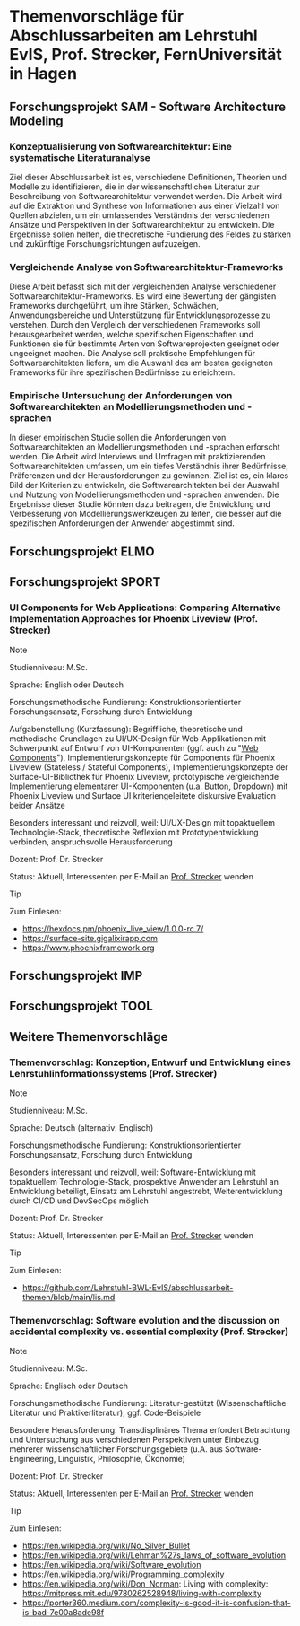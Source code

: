 # Themenvorschläge für Abschlussarbeiten am Lehrstuhl EvIS, Prof. Strecker, FernUniversität in Hagen

## Forschungsprojekt SAM - Software Architecture Modeling

### Konzeptualisierung von Softwarearchitektur: Eine systematische Literaturanalyse

Ziel dieser Abschlussarbeit ist es, verschiedene Definitionen, Theorien und Modelle zu identifizieren, die in der wissenschaftlichen Literatur zur Beschreibung von Softwarearchitektur verwendet werden.
Die Arbeit wird auf die Extraktion und Synthese von Informationen aus einer Vielzahl von Quellen abzielen, um ein umfassendes Verständnis der verschiedenen Ansätze und Perspektiven in der Softwarearchitektur zu entwickeln.
Die Ergebnisse sollen helfen, die theoretische Fundierung des Feldes zu stärken und zukünftige Forschungsrichtungen aufzuzeigen.

### Vergleichende Analyse von Softwarearchitektur-Frameworks

Diese Arbeit befasst sich mit der vergleichenden Analyse verschiedener Softwarearchitektur-Frameworks.
Es wird eine Bewertung der gängisten Frameworks durchgeführt, um ihre Stärken, Schwächen, Anwendungsbereiche und Unterstützung für Entwicklungsprozesse zu verstehen.
Durch den Vergleich der verschiedenen Frameworks soll herausgearbeitet werden, welche spezifischen Eigenschaften und Funktionen sie für bestimmte Arten von Softwareprojekten geeignet oder ungeeignet machen.
Die Analyse soll praktische Empfehlungen für Softwarearchitekten liefern, um die Auswahl des am besten geeigneten Frameworks für ihre spezifischen Bedürfnisse zu erleichtern.

### Empirische Untersuchung der Anforderungen von Softwarearchitekten an Modellierungsmethoden und -sprachen

In dieser empirischen Studie sollen die Anforderungen von Softwarearchitekten an Modellierungsmethoden und -sprachen erforscht werden.
Die Arbeit wird Interviews und Umfragen mit praktizierenden Softwarearchitekten umfassen, um ein tiefes Verständnis ihrer Bedürfnisse, Präferenzen und der Herausforderungen zu gewinnen.
Ziel ist es, ein klares Bild der Kriterien zu entwickeln, die Softwarearchitekten bei der Auswahl und Nutzung von Modellierungsmethoden und -sprachen anwenden.
Die Ergebnisse dieser Studie könnten dazu beitragen, die Entwicklung und Verbesserung von Modellierungswerkzeugen zu leiten, die besser auf die spezifischen Anforderungen der Anwender abgestimmt sind.

## Forschungsprojekt ELMO

## Forschungsprojekt SPORT

### UI Components for Web Applications: Comparing Alternative Implementation Approaches for Phoenix Liveview (Prof. Strecker)

> [!Note]  
> Studienniveau: M.Sc. 
>
> Sprache: English oder Deutsch 
>
> Forschungsmethodische Fundierung: Konstruktionsorientierter Forschungsansatz, Forschung durch Entwicklung
>
> Aufgabenstellung (Kurzfassung): Begriffliche, theoretische und methodische Grundlagen zu UI/UX-Design für Web-Applikationen
> mit Schwerpunkt auf Entwurf von UI-Komponenten (ggf. auch zu "[Web Components](https://github.com/webcomponents)"),
> Implementierungskonzepte für Components für Phoenix Liveview (Stateless / Stateful Components),
> Implementierungskonzepte der Surface-UI-Bibliothek für Phoenix Liveview,
> prototypische vergleichende Implementierung elementarer UI-Komponenten (u.a. Button, Dropdown) mit Phoenix Liveview und Surface UI
> kriteriengeleitete diskursive Evaluation beider Ansätze
>
> Besonders interessant und reizvoll, weil: UI/UX-Design mit topaktuellem Technologie-Stack,
> theoretische Reflexion mit Prototypentwicklung verbinden,
> anspruchsvolle Herausforderung    
> 
> Dozent: Prof. Dr. Strecker
>
> Status: Aktuell, Interessenten per E-Mail an [Prof. Strecker](mailto:stefan.strecker@fernuni-hagen.de) wenden

> [!Tip]
> Zum Einlesen:
> - https://hexdocs.pm/phoenix_live_view/1.0.0-rc.7/
> - https://surface-site.gigalixirapp.com
> - https://www.phoenixframework.org



## Forschungsprojekt IMP

## Forschungsprojekt TOOL

## Weitere Themenvorschläge

### Themenvorschlag: Konzeption, Entwurf und Entwicklung eines Lehrstuhlinformationssystems (Prof. Strecker)

> [!Note]  
> Studienniveau: M.Sc. 
>
> Sprache: Deutsch (alternativ: Englisch)
>
> Forschungsmethodische Fundierung: Konstruktionsorientierter Forschungsansatz, Forschung durch Entwicklung
>
> Besonders interessant und reizvoll, weil: Software-Entwicklung mit topaktuellem Technologie-Stack, prospektive Anwender am Lehrstuhl an Entwicklung beteiligt, Einsatz am Lehrstuhl angestrebt, Weiterentwicklung durch CI/CD und DevSecOps möglich   
> 
> Dozent: Prof. Dr. Strecker
>
> Status: Aktuell, Interessenten per E-Mail an [Prof. Strecker](mailto:stefan.strecker@fernuni-hagen.de) wenden

> [!Tip]
> Zum Einlesen:
> - https://github.com/Lehrstuhl-BWL-EvIS/abschlussarbeit-themen/blob/main/lis.md



### Themenvorschlag: Software evolution and the discussion on accidental complexity vs. essential complexity (Prof. Strecker)

> [!Note]  
> Studienniveau: M.Sc. 
>
> Sprache: Englisch oder Deutsch
>
> Forschungsmethodische Fundierung: Literatur-gestützt (Wissenschaftliche Literatur und Praktikerliteratur), ggf. Code-Beispiele
>
> Besondere Herausforderung: Transdisplinäres Thema erfordert Betrachtung und Untersuchung aus verschiedenen Perspektiven
> unter Einbezug mehrerer wissenschaftlicher Forschungsgebiete (u.A. aus Software-Engineering, Linguistik, Philosophie, Ökonomie) 
> 
> Dozent: Prof. Dr. Strecker
>
> Status: Aktuell, Interessenten per E-Mail an [Prof. Strecker](mailto:stefan.strecker@fernuni-hagen.de) wenden

> [!Tip]
> Zum Einlesen:
> - https://en.wikipedia.org/wiki/No_Silver_Bullet
> - https://en.wikipedia.org/wiki/Lehman%27s_laws_of_software_evolution
> - https://en.wikipedia.org/wiki/Software_evolution
> - https://en.wikipedia.org/wiki/Programming_complexity
> - https://en.wikipedia.org/wiki/Don_Norman: Living with complexity: https://mitpress.mit.edu/9780262528948/living-with-complexity
> - https://porter360.medium.com/complexity-is-good-it-is-confusion-that-is-bad-7e00a8ade98f

